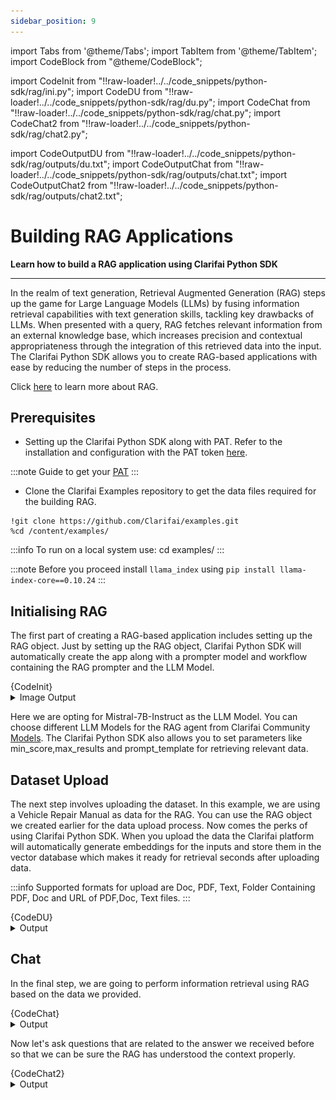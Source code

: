 ```yaml
---
sidebar_position: 9
---
```



import Tabs from '@theme/Tabs';
import TabItem from '@theme/TabItem';
import CodeBlock from "@theme/CodeBlock";


import CodeInit from "!!raw-loader!../../code_snippets/python-sdk/rag/ini.py";
import CodeDU from "!!raw-loader!../../code_snippets/python-sdk/rag/du.py";
import CodeChat from "!!raw-loader!../../code_snippets/python-sdk/rag/chat.py";
import CodeChat2 from "!!raw-loader!../../code_snippets/python-sdk/rag/chat2.py";


import CodeOutputDU from "!!raw-loader!../../code_snippets/python-sdk/rag/outputs/du.txt";
import CodeOutputChat from "!!raw-loader!../../code_snippets/python-sdk/rag/outputs/chat.txt";
import CodeOutputChat2 from "!!raw-loader!../../code_snippets/python-sdk/rag/outputs/chat2.txt";

# Building RAG Applications

**Learn how to build a RAG application using  Clarifai Python SDK**
<hr />

In the realm of text generation, Retrieval Augmented Generation (RAG) steps up the game for Large Language Models (LLMs) by fusing information retrieval capabilities with text generation skills, tackling key drawbacks of LLMs. When presented with a query, RAG fetches relevant information from an external knowledge base, which increases precision and contextual appropriateness through the integration of this retrieved data into the input. The Clarifai Python SDK allows you to create RAG-based applications with ease by reducing the number of steps in the process.

Click [here](https://www.clarifai.com/blog/what-is-rag-retrieval-augmented-generation) to learn more about RAG.


## Prerequisites



* Setting up the Clarifai Python SDK along with PAT. Refer to the installation and configuration with the PAT token [here](https://docs.clarifai.com/python-sdk/sdk-overview/).

:::note
Guide to get your [PAT](https://docs.clarifai.com/clarifai-basics/authentication/personal-access-tokens)
:::


* Clone the Clarifai Examples repository to get the data files required for the building RAG.

```
!git clone https://github.com/Clarifai/examples.git
%cd /content/examples/
```
:::info
To run on a local system use: cd examples/ 
:::

:::note
Before you proceed install ```llama_index``` using ```pip install llama-index-core==0.10.24```
:::

## Initialising RAG

The first part of creating a RAG-based application includes setting up the RAG object. Just by setting up the RAG object, Clarifai Python SDK will automatically create the app along with a prompter model and workflow containing the RAG prompter and the LLM Model.


<Tabs>
<TabItem value="python" label="Python">
    <CodeBlock className="language-python">{CodeInit}</CodeBlock>
</TabItem>
</Tabs>

<details>
  <summary>Image Output</summary>
   <img src="/img/python-sdk/rag_init.png" width="700" height="700" />
</details>


Here we are opting for Mistral-7B-Instruct as the LLM Model. You can choose different LLM Models for the RAG agent from Clarifai Community [Models](https://clarifai.com/explore/models?filterData=%5B%7B%22field%22%3A%22use_cases%22%2C%22value%22%3A%5B%22llm%22%5D%7D%5D&page=1&perPage=24). The Clarifai Python SDK also allows you to set parameters like min_score,max_results and prompt_template  for retrieving relevant data.


## Dataset Upload

The next step involves uploading the dataset. In this example, we are using a Vehicle Repair Manual as data for the RAG. You can use the RAG object we created earlier for the data upload process. Now comes the perks of using Clarifai Python SDK. When you upload the data the Clarifai platform will automatically generate embeddings for the inputs and store them in the vector database which makes it ready for retrieval seconds after uploading data.

:::info
Supported formats for upload are Doc, PDF, Text, Folder Containing PDF, Doc and URL of PDF,Doc, Text files.
:::

<Tabs>
<TabItem value="python" label="Python">
    <CodeBlock className="language-python">{CodeDU}</CodeBlock>
</TabItem>
</Tabs>

<details>
  <summary>Output</summary>
   <CodeBlock className="language-python">{CodeOutputDU}</CodeBlock>
</details>


## Chat

In the final step, we are going to perform information retrieval using RAG based on the data we provided.

<Tabs>
<TabItem value="python" label="Python">
    <CodeBlock className="language-python">{CodeChat}</CodeBlock>
</TabItem>
</Tabs>

<details>
  <summary>Output</summary>
   <CodeBlock className="language-python">{CodeOutputChat}</CodeBlock>
</details>

Now let's ask questions that are related to the answer we received before so that we can be sure the RAG has understood the context properly.

<Tabs>
<TabItem value="python" label="Python">
    <CodeBlock className="language-python">{CodeChat2}</CodeBlock>
</TabItem>
</Tabs>

<details>
  <summary>Output</summary>
   <CodeBlock className="language-python">{CodeOutputChat2}</CodeBlock>
</details>

